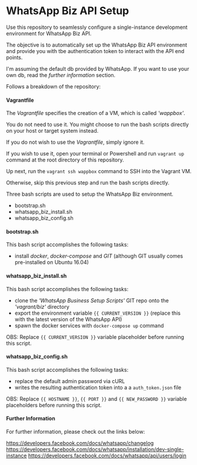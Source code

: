 # WhatsApp Biz API Setup

Use this repository to seamlessly configure a single-instance development environment for WhatsApp Biz API.

The objective is to automatically set up the WhatsApp Biz API environment and provide you with tbe authentication token
to interact with the API end points.

I'm assuming the default db provided by WhatsApp. If you want to use your own db, read the _further information_ section.

Follows a breakdown of the repository:

#### Vagrantfile

The _Vagrantfile_ specifies the creation of a VM, which is called _'wappbox'_. 

You do not need to use it. You might choose to run the bash scripts directly on your host or target system instead.

If you do not wish to use the _Vagrantfile_, simply ignore it.

If you wish to use it, open your terminal or Powershell and run `vagrant up` command at the root directory of this repository.

Up next, run the `vagrant ssh wappbox` command to SSH into the Vagrant VM.

Otherwise, skip this previous step and run the bash scripts directly.

Three bash scripts are used to setup the WhatsApp Biz environment.

* bootstrap.sh
* whatsapp_biz_install.sh
* whatsapp_biz_config.sh

#### bootstrap.sh

This bash script accomplishes the following tasks:
* install _docker_, _docker-compose_ and _GIT_ (although GIT usually comes pre-installed on Ubuntu 16.04)

#### whatsapp_biz_install.sh

This bash script accomplishes the following tasks:
* clone the _'WhatsApp Business Setup Scripts'_ GIT repo onto the _'vagrant/biz'_ directory 
* export the environment variable `{{ CURRENT_VERSION }}` (replace this with the latest version of the WhatsApp API) 
* spawn the docker services with `docker-compose up` command

OBS: Replace `{{ CURRENT_VERSION }}` variable placeholder before running this script.

#### whatsapp_biz_config.sh

This bash script accomplishes the following tasks:
* replace the default admin password via cURL
* writes the resulting authentication token into a a `auth_token.json` file

OBS: Replace `{{ HOSTNAME }}`, `{{ PORT }}` and `{{ NEW_PASSWORD }}` variable placeholders before running this script.

#### Further Information

For further information, please check out the links below:

https://developers.facebook.com/docs/whatsapp/changelog
https://developers.facebook.com/docs/whatsapp/installation/dev-single-instance
https://developers.facebook.com/docs/whatsapp/api/users/login
